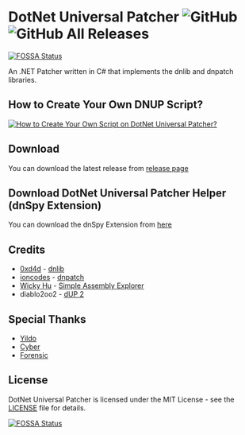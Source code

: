 # DotNet Universal Patcher ![GitHub](https://img.shields.io/github/license/mobile46/DotNetUniversalPatcher) ![GitHub All Releases](https://img.shields.io/github/downloads/mobile46/DotNetUniversalPatcher/total)
[![FOSSA Status](https://app.fossa.com/api/projects/git%2Bgithub.com%2Fmobile46%2FDotNetUniversalPatcher.svg?type=shield)](https://app.fossa.com/projects/git%2Bgithub.com%2Fmobile46%2FDotNetUniversalPatcher?ref=badge_shield)

An .NET Patcher written in C# that implements the dnlib and dnpatch libraries.

## How to Create Your Own DNUP Script?

[![How to Create Your Own Script on DotNet Universal Patcher?](http://img.youtube.com/vi/T4bspvI7Iuk/0.jpg)](https://www.youtube.com/watch?v=T4bspvI7Iuk "How to Create Your Own Script on DotNet Universal Patcher?")

## Download

You can download the latest release from [release page](https://github.com/mobile46/DotNetUniversalPatcher/releases/latest)

## Download DotNet Universal Patcher Helper (dnSpy Extension)

You can download the dnSpy Extension from [here](https://github.com/mobile46/DotNetUniversalPatcher/tree/master/dnSpy-Extension)

## Credits

- [0xd4d](https://github.com/0xd4d) - [dnlib](https://github.com/0xd4d/dnlib)
- [ioncodes](https://github.com/ioncodes) - [dnpatch](https://github.com/ioncodes/dnpatch)
- [Wicky Hu](https://github.com/wickyhu) - [Simple Assembly Explorer](https://github.com/wickyhu/simple-assembly-explorer)
- diablo2oo2 - [dUP 2](https://dup-patcher.blogspot.com)

## Special Thanks

- [Yildo](http://www.decompile.us/forum/murid-yildo)
- [Cyber](http://www.decompile.us/forum/murid-cyber)
- [Forensic](http://www.decompile.us/forum/murid-Forensic)

## License

DotNet Universal Patcher is licensed under the MIT License - see the [LICENSE](LICENSE) file for details.

[![FOSSA Status](https://app.fossa.com/api/projects/git%2Bgithub.com%2Fmobile46%2FDotNetUniversalPatcher.svg?type=large)](https://app.fossa.com/projects/git%2Bgithub.com%2Fmobile46%2FDotNetUniversalPatcher?ref=badge_large)